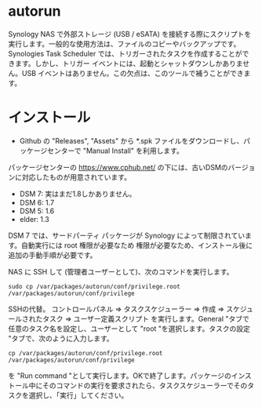 # autorun
Synology NAS で外部ストレージ (USB / eSATA) を接続する際にスクリプトを実行します。一般的な使用方法は、ファイルのコピーやバックアップです。
Synologies Task Scheduler では、トリガーされたタスクを作成することができます。しかし、トリガー イベントには、起動とシャットダウンしかありません。USB イベントはありません。この欠点は、このツールで補うことができます。 

# インストール
* Github の "Releases", "Assets" から *.spk ファイルをダウンロードし、パッケージセンターで "Manual Install" を利用します。

パッケージセンターの https://www.cphub.net/ の下には、古いDSMのバージョンに対応したものが用意されています。
* DSM 7: 実はまだ1.8しかありません。
* DSM 6: 1.7
* DSM 5: 1.6
* elder: 1.3

DSM 7 では、サードパーティ パッケージが Synology によって制限されています。自動実行には root 権限が必要なため 
権限が必要なため、インストール後に追加の手動手順が必要です。

NAS に SSH して (管理者ユーザーとして)、次のコマンドを実行します。

```shell
sudo cp /var/packages/autorun/conf/privilege.root /var/packages/autorun/conf/privilege
```
SSHの代替。
コントロールパネル => タスクスケジューラー => 作成 => スケジュールされたタスク => ユーザー定義スクリプト を実行します。General "タブで任意のタスク名を設定し、ユーザーとして "root "を選択します。タスクの設定 "タブで、次のように入力します。 
```shell
cp /var/packages/autorun/conf/privilege.root /var/packages/autorun/conf/privilege
```
を "Run command "として実行します。OKで終了します。パッケージのインストール中にそのコマンドの実行を要求されたら、タスクスケジューラーでそのタスクを選択し、「実行」してください。

